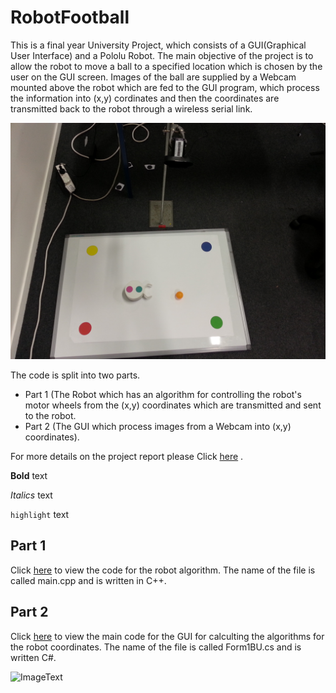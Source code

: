 # RobotFootball


This is a final year University Project, which consists of a GUI(Graphical User Interface) and a Pololu Robot. The main objective of the project is to allow the robot to move a ball to a specified location which is chosen by the user on the GUI screen. Images of the ball are supplied by a Webcam mounted above the robot which are fed to the GUI program, which process the information into (x,y) cordinates and then the coordinates are transmitted back to the robot through a wireless serial link.   

![ImageText](Images/project_stuff.JPG?raw=true "Complete robot setup")

The code is split into two parts. 

- Part 1 (The Robot which has an algorithm for controlling the robot's motor wheels from the (x,y) coordinates which are transmitted and sent to the robot.  
- Part 2 (The GUI which process images from a Webcam into (x,y) coordinates).

For more details on the project report please Click [here](/Full_Final_Year_Report.pdf) .

**Bold** text

*Italics* text

`highlight` text

## Part 1 

Click [here](/RobotCode/main.cpp) to view the code for the robot algorithm. The name of the file is called main.cpp and is written in C++.

## Part 2

Click [here](/GUI/Form1BU.cs) to view the main code for the GUI for calculting the algorithms for the robot coordinates. The name of the file is called Form1BU.cs and is written C#. 

![ImageText](imageName.JPG?raw=true "Description")

